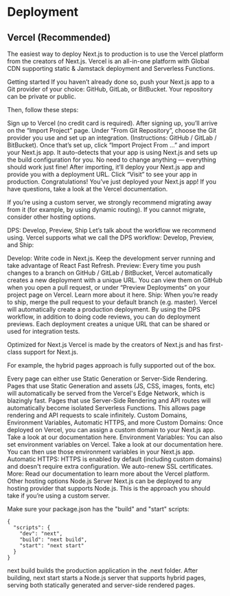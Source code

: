 
# Deployment
## Vercel (Recommended)
The easiest way to deploy Next.js to production is to use the Vercel platform from the creators of Next.js. Vercel is an all-in-one platform with Global CDN supporting static & Jamstack deployment and Serverless Functions.

Getting started
If you haven’t already done so, push your Next.js app to a Git provider of your choice: GitHub, GitLab, or BitBucket. Your repository can be private or public.

Then, follow these steps:

Sign up to Vercel (no credit card is required).
After signing up, you’ll arrive on the “Import Project” page. Under “From Git Repository”, choose the Git provider you use and set up an integration. (Instructions: GitHub / GitLab / BitBucket).
Once that’s set up, click “Import Project From …” and import your Next.js app. It auto-detects that your app is using Next.js and sets up the build configuration for you. No need to change anything — everything should work just fine!
After importing, it’ll deploy your Next.js app and provide you with a deployment URL. Click “Visit” to see your app in production.
Congratulations! You’ve just deployed your Next.js app! If you have questions, take a look at the Vercel documentation.

If you’re using a custom server, we strongly recommend migrating away from it (for example, by using dynamic routing). If you cannot migrate, consider other hosting options.

DPS: Develop, Preview, Ship
Let’s talk about the workflow we recommend using. Vercel supports what we call the DPS workflow: Develop, Preview, and Ship:

Develop: Write code in Next.js. Keep the development server running and take advantage of React Fast Refresh.
Preview: Every time you push changes to a branch on GitHub / GitLab / BitBucket, Vercel automatically creates a new deployment with a unique URL. You can view them on GitHub when you open a pull request, or under “Preview Deployments” on your project page on Vercel. Learn more about it here.
Ship: When you’re ready to ship, merge the pull request to your default branch (e.g. master). Vercel will automatically create a production deployment.
By using the DPS workflow, in addition to doing code reviews, you can do deployment previews. Each deployment creates a unique URL that can be shared or used for integration tests.

Optimized for Next.js
Vercel is made by the creators of Next.js and has first-class support for Next.js.

For example, the hybrid pages approach is fully supported out of the box.

Every page can either use Static Generation or Server-Side Rendering.
Pages that use Static Generation and assets (JS, CSS, images, fonts, etc) will automatically be served from the Vercel's Edge Network, which is blazingly fast.
Pages that use Server-Side Rendering and API routes will automatically become isolated Serverless Functions. This allows page rendering and API requests to scale infinitely.
Custom Domains, Environment Variables, Automatic HTTPS, and more
Custom Domains: Once deployed on Vercel, you can assign a custom domain to your Next.js app. Take a look at our documentation here.
Environment Variables: You can also set environment variables on Vercel. Take a look at our documentation here. You can then use those environment variables in your Next.js app.
Automatic HTTPS: HTTPS is enabled by default (including custom domains) and doesn't require extra configuration. We auto-renew SSL certificates.
More: Read our documentation to learn more about the Vercel platform.
Other hosting options
Node.js Server
Next.js can be deployed to any hosting provider that supports Node.js. This is the approach you should take if you’re using a custom server.

Make sure your package.json has the "build" and "start" scripts:
```
{
  "scripts": {
    "dev": "next",
    "build": "next build",
    "start": "next start"
  }
}
```
next build builds the production application in the .next folder. After building, next start starts a Node.js server that supports hybrid pages, serving both statically generated and server-side rendered pages.
